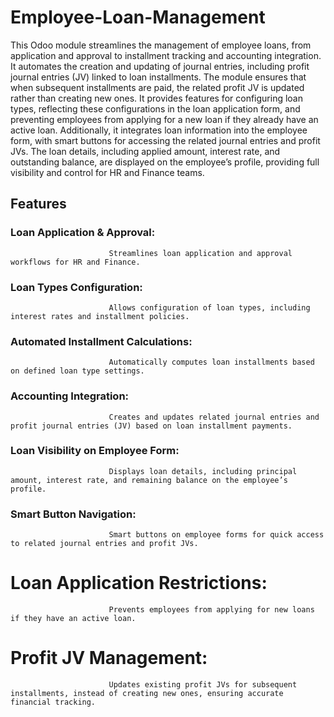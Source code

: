 # Employee-Loan-Management
This Odoo module streamlines the management of employee loans, from application and approval to installment tracking and accounting integration. It automates the creation and updating of journal entries, including profit journal entries (JV) linked to loan installments. The module ensures that when subsequent installments are paid, the related profit JV is updated rather than creating new ones. It provides features for configuring loan types, reflecting these configurations in the loan application form, and preventing employees from applying for a new loan if they already have an active loan. Additionally, it integrates loan information into the employee form, with smart buttons for accessing the related journal entries and profit JVs. The loan details, including applied amount, interest rate, and outstanding balance, are displayed on the employee’s profile, providing full visibility and control for HR and Finance teams.


## Features
### Loan Application & Approval: 
                          Streamlines loan application and approval workflows for HR and Finance.

### Loan Types Configuration: 
                          Allows configuration of loan types, including interest rates and installment policies.

### Automated Installment Calculations: 
                          Automatically computes loan installments based on defined loan type settings.

### Accounting Integration: 
                          Creates and updates related journal entries and profit journal entries (JV) based on loan installment payments.

### Loan Visibility on Employee Form: 
                          Displays loan details, including principal amount, interest rate, and remaining balance on the employee’s profile.

### Smart Button Navigation: 
                          Smart buttons on employee forms for quick access to related journal entries and profit JVs.

# Loan Application Restrictions: 
                          Prevents employees from applying for new loans if they have an active loan.

# Profit JV Management: 
                          Updates existing profit JVs for subsequent installments, instead of creating new ones, ensuring accurate financial tracking.
